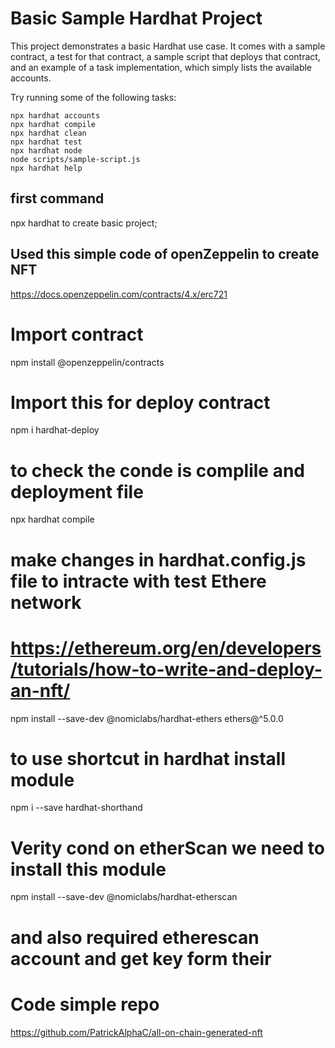 # Basic Sample Hardhat Project

This project demonstrates a basic Hardhat use case. It comes with a sample contract, a test for that contract, a sample script that deploys that contract, and an example of a task implementation, which simply lists the available accounts.

Try running some of the following tasks:

```shell
npx hardhat accounts
npx hardhat compile
npx hardhat clean
npx hardhat test
npx hardhat node
node scripts/sample-script.js
npx hardhat help
```


## first command 
npx hardhat  to create basic project;
## Used this simple code of openZeppelin to create NFT
https://docs.openzeppelin.com/contracts/4.x/erc721

# Import contract 
npm install @openzeppelin/contracts
# Import this for deploy contract 
npm i hardhat-deploy 
# to check the conde is complile and deployment file
npx hardhat compile

# make changes in hardhat.config.js file to intracte with test Ethere network
# https://ethereum.org/en/developers/tutorials/how-to-write-and-deploy-an-nft/
npm install --save-dev @nomiclabs/hardhat-ethers ethers@^5.0.0

# to use shortcut in hardhat install module 
npm i --save hardhat-shorthand


# Verity cond on etherScan we need to install this module 
npm install --save-dev @nomiclabs/hardhat-etherscan
# and also required etherescan account and get key form their



# Code simple repo
https://github.com/PatrickAlphaC/all-on-chain-generated-nft